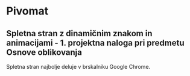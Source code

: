 # Pivomat

## Spletna stran z dinamičnim znakom in animacijami - 1. projektna naloga pri predmetu Osnove oblikovanja

Spletna stran najbolje deluje v brskalniku Google Chrome.